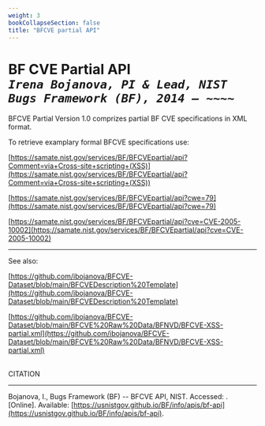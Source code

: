 ```yaml
---
weight: 3
bookCollapseSection: false
title: "BFCVE partial API"
---
```

# BF CVE Partial API <br/>_`Irena Bojanova, PI & Lead, NIST Bugs Framework (BF), 2014 – ~~~~`_

BFCVE Partial Version 1.0 comprizes partial BF CVE specifications in XML format. 

To retrieve examplary formal BFCVE specifications use:

[https://samate.nist.gov/services/BF/BFCVEpartial/api?Comment=via+Cross-site+scripting+(XSS)](https://samate.nist.gov/services/BF/BFCVEpartial/api?Comment=via+Cross-site+scripting+(XSS))

[https://samate.nist.gov/services/BF/BFCVEpartial/api?cwe=79](https://samate.nist.gov/services/BF/BFCVEpartial/api?cwe=79)

[https://samate.nist.gov/services/BF/BFCVEpartial/api?cve=CVE-2005-10002](https://samate.nist.gov/services/BF/BFCVEpartial/api?cve=CVE-2005-10002)

___________________________

See also:

[https://github.com/ibojanova/BFCVE-Dataset/blob/main/BFCVEDescription%20Template](https://github.com/ibojanova/BFCVE-Dataset/blob/main/BFCVEDescription%20Template)

[https://github.com/ibojanova/BFCVE-Dataset/blob/main/BFCVE%20Raw%20Data/BFNVD/BFCVE-XSS-partial.xml](https://github.com/ibojanova/BFCVE-Dataset/blob/main/BFCVE%20Raw%20Data/BFNVD/BFCVE-XSS-partial.xml)

</br>
CITATION 

_____________________________________________________________

Bojanova, I., Bugs Framework (BF) -- BFCVE API, NIST. Accessed: <span id="currentDate"></span>. [Online]. Available: [https://usnistgov.github.io/BF/info/apis/bf-api](https://usnistgov.github.io/BF/info/apis/bf-api).



<!-- [https://samate.nist.gov/BF/api/bfcve/](https://samate.nist.gov/BF/api/bfcve/) -->
<!-- samate-internal.nist.gov/BF/api/cve/CVE-111 -->
